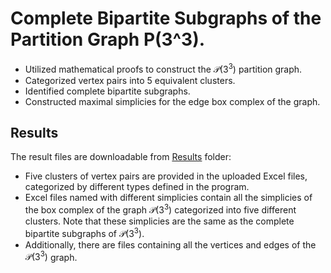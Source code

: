 # Complete Bipartite Subgraphs of the Partition Graph P(3^3).

- Utilized mathematical proofs to construct the $\mathcal{P}(3^3)$ partition graph.
- Categorized vertex pairs into 5 equivalent clusters.
- Identified complete bipartite subgraphs.
- Constructed maximal simplicies for the edge box complex of the graph.

## Results
The result files are downloadable from [Results](https://github.com/Beh-naz/Complete-bipartite-subgraphs-of-the-partition-graph-P-3-3-/blob/main/Results.zip) folder:
- Five clusters of vertex pairs are provided in the uploaded Excel files, categorized by different types defined in the program.
- Excel files named with different simplicies contain all the simplicies of the box complex of the graph $\mathcal{P}(3^3)$ categorized into five different clusters. Note that these simplicies are the same as the complete bipartite subgraphs of $\mathcal{P}(3^3)$.
- Additionally, there are files containing all the vertices and edges of the $\mathcal{P}(3^3)$ graph.

